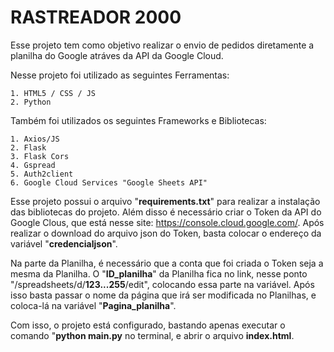 # **RASTREADOR 2000**

Esse projeto tem como objetivo realizar o envio de pedidos diretamente a planilha do Google atráves da API da Google Cloud.

  Nesse projeto foi utilizado as seguintes Ferramentas:
    
    1. HTML5 / CSS / JS
    2. Python

  Também foi utilizados os seguintes Frameworks e Bibliotecas:
  
    1. Axios/JS
    2. Flask
    3. Flask Cors
    4. Gspread
    5. Auth2client
    6. Google Cloud Services "Google Sheets API"

Esse projeto possui o arquivo "**requirements.txt**" para realizar a instalação das bibliotecas do projeto. Além disso é necessário
criar o Token da API do Google Clous, que está nesse site: https://console.cloud.google.com/.
Após realizar o download do arquivo json do Token, basta colocar o endereço da variável "**credencialjson**".

Na parte da Planilha, é necessário que a conta que foi criada o Token seja a mesma da Planilha. O "**ID_planilha**" da Planilha fica no link, nesse
ponto "/spreadsheets/d/**123...255**/edit", colocando essa parte na variável. Após isso basta passar o nome da página que irá ser modificada no Planilhas,
e coloca-lá na variável "**Pagina_planilha**".

Com isso, o projeto está configurado, bastando apenas executar o comando "**python main.py** no terminal, e abrir o arquivo **index.html**.
